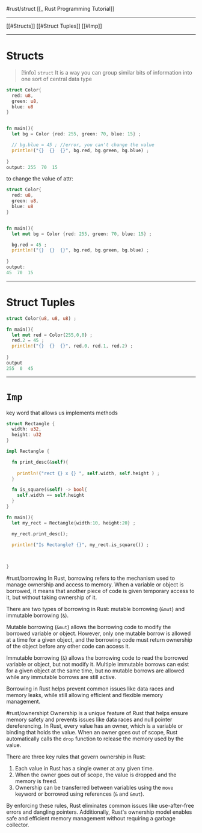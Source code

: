 #rust/struct
[[_ Rust Programming Tutorial]]

----
[[#Structs]]
[[#Struct Tuples]]
[[#Imp]]



------
# Structs

>[!info] `struct`
>It is a way you can group similar  bits of information into one sort  of central data type

```rust
struct Color{
  red: u8,
  green: u8,
  blue: u8
}


fn main(){
  let bg = Color {red: 255, green: 70, blue: 15} ;

  // bg.blue = 45 ; //error, you can't change the value
  println!("{}  {}  {}", bg.red, bg.green, bg.blue) ;
  
}
output: 255  70  15
```

to change the value of attr:
```rust
struct Color{
  red: u8,
  green: u8,
  blue: u8
}


fn main(){
  let mut bg = Color {red: 255, green: 70, blue: 15} ;

  bg.red = 45 ;
  println!("{}  {}  {}", bg.red, bg.green, bg.blue) ;
  
}
output:
45  70  15
```

---
# Struct Tuples
```rust
struct Color(u8, u8, u8) ;

fn main(){
  let mut red = Color(255,0,0) ;
  red.2 = 45 ;
  println!("{}  {}  {}", red.0, red.1, red.2) ;
  
}
output
255  0  45
```



------------
# `Imp`
key word that allows us implements methods 
```rust
struct Rectangle {
  width: u32,
  height: u32
}

impl Rectangle {

  fn print_desc(&self){
    
    println!("rect {} x {} ", self.width, self.height ) ;
  }

  fn is_square(&self) -> bool{
    self.width == self.height 
  }
}

fn main(){
  let my_rect = Rectangle{width:10, height:20} ;

  my_rect.print_desc();

  println!("Is Rectangle? {}", my_rect.is_square()) ;
   

  
}
```

#rust/borrowing
In Rust, borrowing refers to the mechanism used to manage ownership and access to memory. When a variable or object is borrowed, it means that another piece of code is given temporary access to it, but without taking ownership of it.

There are two types of borrowing in Rust: mutable borrowing (`&mut`) and immutable borrowing (`&`).

Mutable borrowing (`&mut`) allows the borrowing code to modify the borrowed variable or object. However, only one mutable borrow is allowed at a time for a given object, and the borrowing code must return ownership of the object before any other code can access it.

Immutable borrowing (`&`) allows the borrowing code to read the borrowed variable or object, but not modify it. Multiple immutable borrows can exist for a given object at the same time, but no mutable borrows are allowed while any immutable borrows are still active.

Borrowing in Rust helps prevent common issues like data races and memory leaks, while still allowing efficient and flexible memory management.

#rust/ownershipt
Ownership is a unique feature of Rust that helps ensure memory safety and prevents issues like data races and null pointer dereferencing. In Rust, every value has an owner, which is a variable or binding that holds the value. When an owner goes out of scope, Rust automatically calls the `drop` function to release the memory used by the value.

There are three key rules that govern ownership in Rust:

1.  Each value in Rust has a single owner at any given time.
2.  When the owner goes out of scope, the value is dropped and the memory is freed.
3.  Ownership can be transferred between variables using the `move` keyword or borrowed using references (`&` and `&mut`).

By enforcing these rules, Rust eliminates common issues like use-after-free errors and dangling pointers. Additionally, Rust's ownership model enables safe and efficient memory management without requiring a garbage collector.








